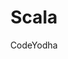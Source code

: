 ---
title: "Scala"
meta_title: ""
description: "**Scala cheatsheet**"
author: "CodeYodha"
draft: false
---